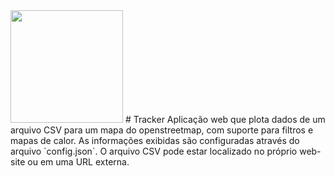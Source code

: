 <img width="180" src="https://github.com/tiberiosantos/tracker/raw/master/static/img/favicon.png" />
# Tracker
  Aplicação web que plota dados de um arquivo CSV para um mapa do openstreetmap, com suporte para  filtros e mapas de calor. As informações exibidas são configuradas através do arquivo `config.json`. O arquivo CSV pode estar localizado no próprio web-site ou em uma URL externa.